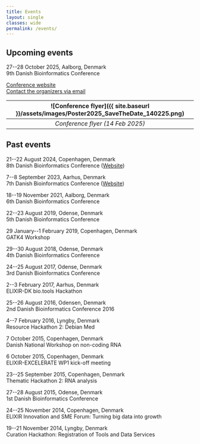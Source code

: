 ```yaml
---
title: Events
layout: single
classes: wide
permalink: /events/
---
```

## Upcoming events

27--28 October 2025, Aalborg, Denmark  
9th Danish Bioinformatics Conference

[Conference website](https://eventsignup.ku.dk/9danishbioinfconference)  
[Contact the organizers via email](mailto:as@hst.aau.dk)  

| ![Conference flyer]({{ site.baseurl }}/assets/images/Poster2025_SaveTheDate_140225.png) |
|:-:|
| *Conference flyer (14 Feb 2025)* |  

## Past events

21--22 August 2024, Copenhagen, Denmark  
8th Danish Bioinformatics Conference ([Website](https://eventsignup.ku.dk/8danishbioinfconference/))

7--8 September 2023, Aarhus, Denmark  
7th Danish Bioinformatics Conference ([Website](https://eventsignup.ku.dk/elixirdenmark-danishbioinformaticsconference/conference))

18--19 November 2021, Aalborg, Denmark  
6th Danish Bioinformatics Conference

22--23 August 2019, Odense, Denmark  
5th Danish Bioinformatics Conference

29 January--1 February 2019, Copenhagen, Denmark  
GATK4 Workshop

29--30 August 2018, Odense, Denmark  
4th Danish Bioinformatics Conference

24--25 August 2017, Odense, Denmark  
3rd Danish Bioinformatics Conference

2--3 February 2017, Aarhus, Denmark  
ELIXIR-DK bio.tools Hackathon

25--26 August 2016, Odensen, Denmark  
2nd Danish Bioinformatics Conference 2016

4--7 February 2016, Lyngby, Denmark  
Resource Hackathon 2: Debian Med

7 October 2015, Copenhagen, Denmark  
Danish National Workshop on non-coding RNA

6 October 2015, Copenhagen, Denmark  
ELIXIR-EXCELERATE WP1 kick-off meeting

23--25 September 2015, Copenhagen, Denmark  
Thematic Hackathon 2: RNA analysis

27--28 August 2015, Odense, Denmark  
1st Danish Bioinformatics Conference

24--25 November 2014, Copenhagen, Denmark  
ELIXIR Innovation and SME Forum: Turning big data into growth

19--21 November 2014, Lyngby, Denmark  
Curation Hackathon: Registration of Tools and Data Services
